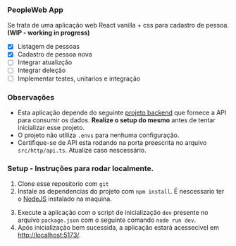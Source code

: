 ### PeopleWeb App

Se trata de uma aplicação web React vanilla + css para cadastro de pessoa. **(WIP - working in progress)**

- [x] Listagem de pessoas
- [x] Cadastro de pessoa nova
- [ ] Integrar atualizção
- [ ] Integrar deleção
- [ ] Implementar testes, unitarios e integração

### Observações

- Esta aplicação depende do seguinte [projeto backend](https://github.com/lucasdasial/PeopleWeb.Api) que fornece a API para consumir os dados. **Realize o setup do mesmo** antes de tentar inicializar esse projeto.
- O projeto não utiliza `.envs` para nenhuma configuração.
- Certifique-se de API esta rodando na porta preescrita no arquivo `src/http/api.ts`. Atualize caso nescessário.

### Setup - Instruções para rodar localmente.

1. Clone esse repositorio com `git`
2. Instale as dependencias do projeto com `npm install`. É nescessario ter o [NodeJS](https://nodejs.org/en/download/) instalado na maquina.

3) Execute a aplicação com o script de inicialização `dev` presente no arquivo `package.json` com o seguinte comando `node run dev`.
4) Após inicialização bem sucessida, a aplicação estará acessecivel em [http://localhost:5173/](http://localhost:5173/).
